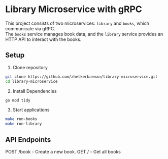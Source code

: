 # Library Microservice with gRPC
This project consists of two microservices: `library` and `books`, which communicate via gRPC.  
The `books` service manages book data, and the `library` service provides an HTTP API to interact with the books.  
## Setup
1. Clone repository
```sh
git clone https://github.com/zhetkerbaevan/library-microservice.git
cd library-microservice
```
2. Install Dependencies
 ```sh
go mod tidy
```
3. Start applications
 ```sh
make run-books
make run-library
```
## API Endpoints
POST /book - Create a new book.
GET / - Get all books
